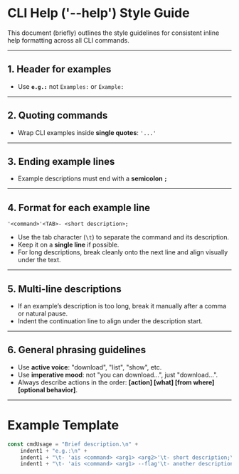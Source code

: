 # CLI Help ('--help') Style Guide

This document (briefly) outlines the style guidelines for consistent inline help formatting across all CLI commands.

---

## 1. Header for examples
- Use **`e.g.:`**  not `Examples:` or `Example:`

---

## 2. Quoting commands
- Wrap CLI examples inside **single quotes**: `'...'`

---

## 3. Ending example lines
- Example descriptions must end with a **semicolon `;`**

---

## 4. Format for each example line
```
'<command>'<TAB>- <short description>;
```

- Use the tab character (`\t`) to separate the command and its description.
- Keep it on a **single line** if possible.
- For long descriptions, break cleanly onto the next line and align visually under the text.

---

## 5. Multi-line descriptions
- If an example’s description is too long, break it manually after a comma or natural pause.
- Indent the continuation line to align under the description start.

---

## 6. General phrasing guidelines
- Use **active voice**: "download", "list", "show", etc.
- Use **imperative mood**: not "you can download...", just "download...".
- Always describe actions in the order: **[action] [what] [from where] [optional behavior]**.

---

# Example Template

```go
const cmdUsage = "Brief description.\n" +
    indent1 + "e.g.:\n" +
    indent1 + "\t- 'ais <command> <arg1> <arg2>'\t- short description;\n" +
    indent1 + "\t- 'ais <command> <arg1> --flag'\t- another description;"
```
